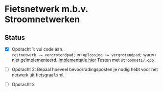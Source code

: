 # Fietsnetwerk m.b.v. Stroomnetwerken

## Status

- [x] Opdracht 1: vul code aan.  
    `restnetwerk -= vergrotendpad;` en `oplossing += vergrotendpad;` waren niet geïmplementeerd.
    [Implementatie hier](https://github.ugent.be/thdtemme/Gevorderde-Algoritmen/blob/8613d9adca44629dbc3744f373220e0e349238f7/Labo%206%20-%20Fietsnetwerk/stroomnet17.h#L207)
    Testen met `stroomnet17.cpp`
    
- [ ] Opdracht 2: Bepaal hoeveel bevoorradingsposten je nodig hebt voor het netwerk uit fietsgraaf.xml.
- [ ] Opdracht 3
